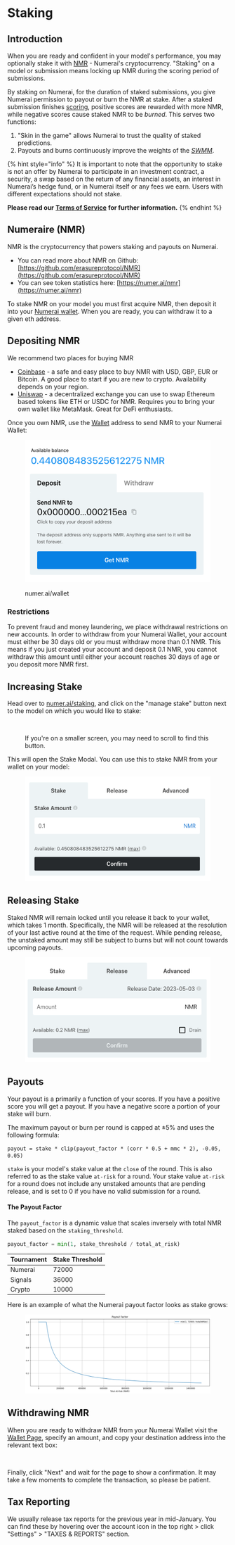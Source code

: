 # Staking

## Introduction

When you are ready and confident in your model's performance, you may optionally stake it with [NMR](https://www.coinbase.com/price/numeraire) - Numerai's cryptocurrency. "Staking" on a model or submission means locking up NMR during the scoring period of submissions.

By staking on Numerai, for the duration of staked submissions, you give Numerai permission to payout or burn the NMR at stake. After a staked submission finishes [scoring](scoring/), positive scores are rewarded with more NMR, while negative scores cause staked NMR to be _burned_. This serves two functions:

1. "Skin in the game" allows Numerai to trust the quality of staked predictions.   &#x20;
2. Payouts and burns continuously improve the weights of the [_SWMM_](scoring/definitions.md#meta-models).&#x20;

{% hint style="info" %}
It is important to note that the opportunity to stake is not an offer by Numerai to participate in an investment contract, a security, a swap based on the return of any financial assets, an interest in Numerai’s hedge fund, or in Numerai itself or any fees we earn. Users with different expectations should not stake.

**Please read our** [**Terms of Service**](https://numer.ai/terms) **for further information.**
{% endhint %}

## Numeraire (NMR)

NMR is the cryptocurrency that powers staking and payouts on Numerai.

* You can read more about NMR on Github: [https://github.com/erasureprotocol/NMR](https://github.com/erasureprotocol/NMR)
* You can see token statistics here: [https://numer.ai/nmr](https://numer.ai/nmr)

To stake NMR on your model you must first acquire NMR, then deposit it into your [Numerai wallet](https://numer.ai/wallet). When you are ready, you can withdraw it to a given eth address.

## Depositing NMR

We recommend two places for buying NMR&#x20;

* [Coinbase](https://www.coinbase.com/price/numeraire) - a safe and easy place to buy NMR with USD, GBP, EUR or Bitcoin. A good place to start if you are new to crypto. Availability depends on your region.
* [Uniswap](https://app.uniswap.org/#/swap?outputCurrency=0x1776e1f26f98b1a5df9cd347953a26dd3cb46671) - a decentralized exchange you can use to swap Ethereum based tokens like ETH or USDC for NMR. Requires you to bring your own wallet like MetaMask. Great for DeFi enthusiasts.

Once you own NMR, use the [Wallet](https://numer.ai/wallet) address to send NMR to your Numerai Wallet:

<figure><img src="../.gitbook/assets/image (15).png" alt=""><figcaption><p>numer.ai/wallet</p></figcaption></figure>

### Restrictions

To prevent fraud and money laundering, we place withdrawal restrictions on new accounts. In order to withdraw from your Numerai Wallet, your account must either be 30 days old or you must withdraw more than 0.1 NMR. This means if you just created your account and deposit 0.1 NMR, you cannot withdraw this amount until either your account reaches 30 days of age or you deposit more NMR first.

## Increasing Stake

Head over to [numer.ai/staking](https://numer.ai/staking), and click on the "manage stake" button next to the model on which you would like to stake:&#x20;

<figure><img src="../.gitbook/assets/Screenshot 2024-03-22 at 1.56.52 PM.png" alt=""><figcaption><p>If you're on a smaller screen, you may need to scroll to find this button.</p></figcaption></figure>

This will open the Stake Modal. You can use this to stake NMR from your wallet on your model:

<div align="center">

<figure><img src="../.gitbook/assets/image (107).png" alt=""><figcaption></figcaption></figure>

</div>

## Releasing Stake

Staked NMR will remain locked until you release it back to your wallet, which takes 1 month. Specifically, the NMR will be released at the resolution of your last active round at the time of the request. While pending release, the unstaked amount may still be subject to burns but will not count towards upcoming payouts.

<figure><img src="../.gitbook/assets/image (36).png" alt=""><figcaption></figcaption></figure>

## Payouts

Your payout is a primarily a function of your scores. If you have a positive score you will get a payout. If you have a negative score a portion of your stake will burn.

The maximum payout or burn per round is capped at ±5% and uses the following formula:

```
payout = stake * clip(payout_factor * (corr * 0.5 + mmc * 2), -0.05, 0.05) 
```

`stake` is your model's stake value at the `close` of the round. This is also referred to as the stake value `at-risk` for a round. Your stake value `at-risk` for a round does not include any unstaked amounts that are pending release, and is set to 0 if you have no valid submission for a round.

#### The Payout Factor

The `payout_factor` is a dynamic value that scales inversely with total NMR staked based on the `staking_threshold`.&#x20;

```python
payout_factor = min(1, stake_threshold / total_at_risk) 
```

| Tournament | Stake Threshold |
| ---------- | --------------- |
| Numerai    | 72000           |
| Signals    | 36000           |
| Crypto     | 10000           |

Here is an example of what the Numerai payout factor looks as stake grows:

<figure><img src="../.gitbook/assets/image (35).png" alt=""><figcaption></figcaption></figure>

## Withdrawing NMR

When you are ready to withdraw NMR from your Numerai Wallet visit the [Wallet Page](https://numer.ai/wallet), specify an amount, and copy your destination address into the relevant text box:

<figure><img src="../.gitbook/assets/Screenshot 2024-03-13 at 4.42.37 PM.png" alt="" width="375"><figcaption></figcaption></figure>

Finally, click "Next" and wait for the page to show a confirmation. It may take a few moments to complete the transaction, so please be patient.

## Tax Reporting

We usually release tax reports for the previous year in mid-January. You can find these by hovering over the account icon in the top right > click "Settings" > "TAXES & REPORTS" section.&#x20;

